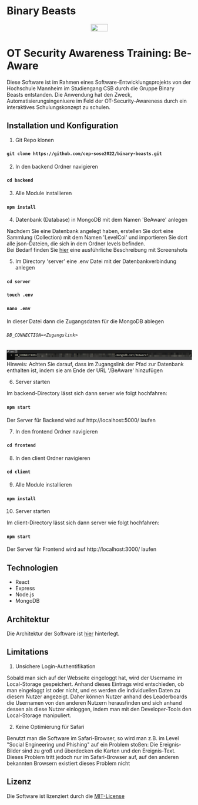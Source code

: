 # Binary Beasts
<p align="center">
  <img src="https://user-images.githubusercontent.com/95911066/173536297-4a17831c-4e79-421b-943b-4a3b4c5fa704.png" width=30% height=30% />
</p>

# OT Security Awareness Training: Be-Aware
Diese Software ist im Rahmen eines Software-Entwicklungsprojekts von der Hochschule Mannheim im Studiengang CSB durch die Gruppe Binary Beasts entstanden. Die Anwendung hat den Zweck, Automatisierungsingeniuere im Feld der OT-Security-Awareness durch ein interaktives Schulungskonzept zu schulen. 

## Installation und Konfiguration

1. Git Repo klonen

#### `git clone https://github.com/cep-sose2022/binary-beasts.git`

2. In den backend Ordner navigieren

#### `cd backend`

3. Alle Module installieren

#### `npm install`

4. Datenbank (Database) in MongoDB mit dem Namen 'BeAware' anlegen

Nachdem Sie eine Datenbank angelegt haben, erstellen Sie dort eine Sammlung (Collection) mit dem Namen 'LevelCol' und importieren Sie dort alle json-Dateien, die sich in dem Ordner levels befinden.  
Bei Bedarf finden Sie [hier](backend/helper/Beschreibung.pdf) eine ausführliche Beschreibung mit Screenshots

5. Im Directory 'server' eine .env Datei mit der Datenbankverbindung anlegen

#### `cd server`
#### `touch .env`
#### `nano .env`

In dieser Datei dann die Zugangsdaten für die MongoDB ablegen
###### `DB_CONNECTION=<Zugangslink>`
![alt text](backend/helper/env.png)
Hinweis: Achten Sie darauf, dass im Zugangslink der Pfad zur Datenbank enthalten ist, indem sie am Ende der URL '/BeAware' hinzufügen

6. Server starten

Im backend-Directory lässt sich dann server wie folgt hochfahren:
#### `npm start`
Der Server für Backend wird auf http://localhost:5000/ laufen

7. In den frontend Ordner navigieren

#### `cd frontend`

8. In den client Ordner navigieren

#### `cd client`

9. Alle Module installieren

#### `npm install`

10. Server starten

Im client-Directory lässt sich dann server wie folgt hochfahren:

#### `npm start`
Der Server für Frontend wird auf http://localhost:3000/ laufen

## Technologien
- React
- Express
- Node.js
- MongoDB

## Architektur
Die Architektur der Software ist [hier](frontend/Be-Aware_Architektur.pdf) hinterlegt.

## Limitations

1. Unsichere Login-Authentifikation

Sobald man sich auf der Webseite eingeloggt hat, wird der Username im Local-Storage gespeichert. Anhand dieses Eintrags wird entschieden, ob man eingeloggt ist oder nicht, und es werden die individuellen Daten zu diesem Nutzer angezeigt. Daher können Nutzer anhand des Leaderboards die Usernamen von den anderen Nutzern herausfinden und sich anhand dessen als diese Nutzer einloggen, indem man mit den Developer-Tools den Local-Storage manipuliert.

2. Keine Optimierung für Safari

Benutzt man die Software im Safari-Browser, so wird man z.B. im Level "Social Engineering und Phishing" auf ein Problem stoßen: Die Ereignis-Bilder sind zu groß und überdecken die Karten und den Ereignis-Text. Dieses Problem tritt jedoch nur im Safari-Browser auf, auf den anderen bekannten Browsern existiert dieses Problem nicht

## Lizenz
Die Software ist lizenziert durch die [MIT-License](LICENSE)
